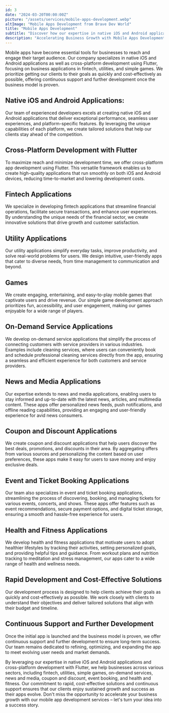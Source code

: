 ```yaml
---
id: 3
date: "2024-03-20T00:00:00Z"
picture: "/assets/services/mobile-apps-development.webp"
altImage: "Mobile Apps Development from Brave Dev World"
title: "Mobile Apps Development"
subtitle: "Discover how our expertise in native iOS and Android applications and cross-platform development using Flutter can drive success in fintech, utilities, and games"
description: "Accelerating Business Growth with Mobile Apps Development: From Idea to Success"
---
```

Mobile apps have become essential tools for businesses to reach and engage their target audience. Our company specializes in native iOS and Android applications as well as cross-platform development using Flutter, focusing on business applications in fintech, utilities, and simple games. We prioritize getting our clients to their goals as quickly and cost-effectively as possible, offering continuous support and further development once the business model is proven.

## Native iOS and Android Applications:
Our team of experienced developers excels at creating native iOS and Android applications that deliver exceptional performance, seamless user experiences, and platform-specific features. By leveraging the unique capabilities of each platform, we create tailored solutions that help our clients stay ahead of the competition.

## Cross-Platform Development with Flutter
To maximize reach and minimize development time, we offer cross-platform app development using Flutter. This versatile framework enables us to create high-quality applications that run smoothly on both iOS and Android devices, reducing time-to-market and lowering development costs.

## Fintech Applications
We specialize in developing fintech applications that streamline financial operations, facilitate secure transactions, and enhance user experiences. By understanding the unique needs of the financial sector, we create innovative solutions that drive growth and customer satisfaction.

## Utility Applications
Our utility applications simplify everyday tasks, improve productivity, and solve real-world problems for users. We design intuitive, user-friendly apps that cater to diverse needs, from time management to communication and beyond.

## Games
We create engaging, entertaining, and easy-to-play mobile games that captivate users and drive revenue. Our simple game development approach prioritizes fun, accessibility, and user engagement, making our games enjoyable for a wide range of players.

## On-Demand Service Applications
We develop on-demand service applications that simplify the process of connecting customers with service providers in various industries. Examples include cleaning services, where users can conveniently book and schedule professional cleaning services directly from the app, ensuring a seamless and efficient experience for both customers and service providers.

## News and Media Applications
Our expertise extends to news and media applications, enabling users to stay informed and up-to-date with the latest news, articles, and multimedia content. These apps offer personalized news feeds, push notifications, and offline reading capabilities, providing an engaging and user-friendly experience for avid news consumers.

## Coupon and Discount Applications
We create coupon and discount applications that help users discover the best deals, promotions, and discounts in their area. By aggregating offers from various sources and personalizing the content based on user preferences, these apps make it easy for users to save money and enjoy exclusive deals.

## Event and Ticket Booking Applications
Our team also specializes in event and ticket booking applications, streamlining the process of discovering, booking, and managing tickets for various events, concerts, and shows. These apps offer features such as event recommendations, secure payment options, and digital ticket storage, ensuring a smooth and hassle-free experience for users.

## Health and Fitness Applications
We develop health and fitness applications that motivate users to adopt healthier lifestyles by tracking their activities, setting personalized goals, and providing helpful tips and guidance. From workout plans and nutrition tracking to meditation and stress management, our apps cater to a wide range of health and wellness needs.

## Rapid Development and Cost-Effective Solutions
Our development process is designed to help clients achieve their goals as quickly and cost-effectively as possible. We work closely with clients to understand their objectives and deliver tailored solutions that align with their budget and timeline.

## Continuous Support and Further Development
Once the initial app is launched and the business model is proven, we offer continuous support and further development to ensure long-term success. Our team remains dedicated to refining, optimizing, and expanding the app to meet evolving user needs and market demands.

By leveraging our expertise in native iOS and Android applications and cross-platform development with Flutter, we help businesses across various sectors, including fintech, utilities, simple games, on-demand services, news and media, coupon and discount, event booking, and health and fitness. Our commitment to rapid, cost-effective solutions and continuous support ensures that our clients enjoy sustained growth and success as their apps evolve. Don't miss the opportunity to accelerate your business growth with our mobile app development services – let's turn your idea into a success story.
